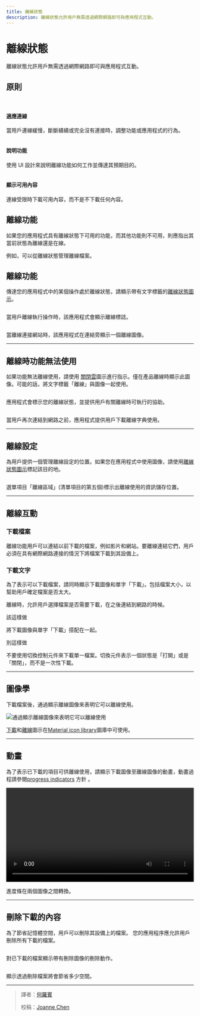 ```yaml
---
title: 離線狀態
description: 離線狀態允許用戶無需透過網際網路即可與應用程式互動。
---
```

<!-- markdownlint-disable MD024 -->
<!-- markdownlint-disable MD025 -->
<!-- markdownlint-disable MD033 -->

# 離線狀態

離線狀態允許用戶無需透過網際網路即可與應用程式互動。

## 原則

<br>

<div class="img-grid">
    <div class="grid-item-triple">
        <img src="https://lh3.googleusercontent.com/yMg3e4MD-1OxmOu22jmaKzqmYkIcQFXsLzxqVaGdJ8NUSKDbgSNkFay58P2g3Dk3TsQOcv-TaXpdzqaUtNpVzODYaLOf5_xyeLtd=w1064-v0" alt="">
        <h4>適應連線</h4>
        <p>當用戶連線緩慢，斷斷續續或完全沒有連接時，調整功能或應用程式的行為。</p>
    </div>
    <div class="grid-item-triple">
        <img src="https://lh3.googleusercontent.com/jeMUCdapDlY0qj2xepJM1IpP1A2YiVLr6a52nbThuRXNlIapJE2Fj9USASW2jAHOD2w7PExqBeeCmrzWJ8I84XUfLsgD6y3_IiK5=w1064-v0" alt="">
        <h4>說明功能</h4>
        <p>使用 UI 設計來說明離線功能如何工作並傳達其預期目的。</p>
    </div>
    <div class="grid-item-triple">
        <img src="https://lh3.googleusercontent.com/ON4kUhpUeLdPPKc1Yl20NeVr15LzB-dtxd3aCJv3Wj5R6J9Xoh2JSZhVuZ7RfXWcJASRPfpMf53yHb-peehbSwZroM56js5Fhp59Mq8=w1064-v0" alt="">
        <h4>顯示可用內容</h4>
        <p>連線受限時下載可用內容，而不是不下載任何內容。</p>
    </div>
</div>

## 離線功能

如果您的應用程式具有離線狀態下可用的功能，而其他功能則不可用，則應指出其當前狀態為離線還是在線。

例如，可以從離線狀態管理離線檔案。

## 離線功能

傳達您的應用程式中的某個操作處於離線狀態，請顯示帶有文字標籤的[離線狀態圖示](https://material.io/resources/icons/?icon=offline_pin&style=baseline)。

<div class="img-grid">
    <div class="grid-item">
        <img src="https://lh3.googleusercontent.com/x0QL2JLcNldjCOfk3jnggdF7Q6d0IotcfMTgpDfp8-uUd_B12_Bt02H3akc2LLWep8quZEHi18No6YeTnPOqyXsg-9QR3dN5o_96=w1064-v0" alt="">
        <p>當用戶離線執行操作時，該應用程式會顯示離線標誌。</p>
    </div>
    <div class="grid-item">
        <img src="https://lh3.googleusercontent.com/9_wrun_cwy-Nr7TZ5wd-mRWeJxTDzaGDmcjWgcW--TaNDirqQrWZ-pieiYVM1ahHpJN1LARi9LYT5M-0afdbf824uN8f8u6dBTt0-NU=w1064-v0" alt="">
        <p>當離線連接網站時，該應用程式在連結旁顯示一個離線圖像。</p>
    </div>
</div>

---

## 離線時功能無法使用

如果功能無法離線使用，請使用 [關閉雲](https://material.io/resources/icons/?icon=cloud_off&style=baseline)圖示進行指示。僅在產品離線時顯示此圖像。可能的話，將文字標籤「離線」與圖像一起使用。

<div class="img-grid">
    <div class="grid-item">
        <img src="https://lh3.googleusercontent.com/yurQtsHY5w2qSSBhBf6M2q7YmIvv9cZybaRRBngKxNxw-eXdlzUBeqnFKe0eTRP_o1ru5DNemJX_UDTKHy-AEtPXwEfKLXkPryMcHg=w1064-v0" alt="">
        <p>應用程式會標示您的離線狀態，並提供用戶有關離線時可執行的協助。</p>
    </div>
    <div class="grid-item">
        <img src="https://lh3.googleusercontent.com/GSi-1ohR6WEaYV5KOzM9tkPXB6CH9Gb59Uh4gjATshMKk0E7fbYLkXtuqA4h3Y5-sqhhD_4_GynhAlAi5lBanYAxK2vUU6FUzmz7jmY=w1064-v0" alt="">
        <p>當用戶再次連結到網路之前，應用程式提供用戶下載離線字典使用。</p>
    </div>
</div>

---

## 離線設定

為用戶提供一個管理離線設定的位置。如果您在應用程式中使用圖像，請使用[離線狀態圖示](https://material.io/resources/icons/?icon=offline_pin&style=baseline)標記該目的地。

<div class="img-grid">
    <div class="grid-item">
        <img src="https://lh3.googleusercontent.com/1HNiaZD743RtGmv6BhmG_JiznRRvLaWeDhWAm5KGkIhGjiqoBpsg8FQDtLgxQ2P7YFYZEsymCalVkMfIe8BxGiAyFUK_kIwe0Oi4Zw=w1064-v0" alt="">
        <p>選單項目「離線區域」(清單項目的第五個)標示出離線使用的資訊儲存位置。</p>
    </div>
    <div class="grid-item">
    </div>
</div>

---

## 離線互動

### 下載檔案

離線功能用戶可以連結以前下載的檔案，例如影片和網站。要離線連結它們，用戶必須在具有網際網路連接的情況下將檔案下載到其設備上。

### 下載文字

為了表示可以下載檔案，請同時顯示下載圖像和單字「下載」。包括檔案大小，以幫助用戶確定檔案是否太大。

離線時，允許用戶選擇檔案是否需要下載，在之後連結到網路的時候。

<div class="img-grid">
    <div class="grid-item">
        <img src="https://lh3.googleusercontent.com/j85j0mv8jZWxDayUa3d38w6TxR6av91TWZWLgug6wTEgqhaLzyX-0nntvMuKhCjdE22nZ9aHgy0iYxrOuUy1rbRxD5tmBrdl60hwqg=w1064-v0" alt="">
        <div class="item-divide divide-gn"></div>
        <div class="item-title title-gn">該這樣做</div>
        <p>將下載圖像與單字「下載」搭配在一起。</p>
    </div>
    <div class="grid-item">
         <img src="https://lh3.googleusercontent.com/VlQItO5wEl-4vLhduIhqn63EinG2aqE46EXV1ddFcyuz6vQmOKiybxiVksPe29hyu3ANMHLmsWQ0AmJxFfSu_d875-b_iKK5JKW7Kw=w1064-v0" alt="">
        <div class="item-divide divide-rd"></div>
        <div class="item-title title-rd">別這樣做</div>
        <p>不要使用切換控制元件來下載單一檔案。切換元件表示一個狀態是「打開」或是「關閉」，而不是一次性下載。</p>
    </div>
</div>

---

## 圖像學

下載檔案後，通過顯示離線圖像來表明它可以離線使用。

![通過顯示離線圖像來表明它可以離線使用](https://lh3.googleusercontent.com/vmICY-NGH6Nqn1Vz93xMxF2H7xQo4kFFSxQ9uTNwFQkTS6Nfs417ywHK4-AlEeC70Q_Q0SF4dJgmy43JkoiJdXlYoA7xxkM33OL2=w1064-v0)

[下載](https://material.io/icons/#ic_file_download)和[離線](https://material.io/icons/#ic_offline_pin)圖示在[Material icon library](https://material.io/icons/)圖庫中可使用。

---

## 動畫

為了表示已下載的項目可供離線使用，請顯示下載圖像至離線圖像的動畫，動畫過程請參閱[progress indicators](https://material.io/components/progress-indicators) 方針 。

<div class="img-grid">
    <div class="grid-item">
        <video src="https://kstatic.googleusercontent.com/files/a1c79ae980355ade75695cf9e6b2cae7bea9597aa9be18dd5964a2bb967c79adffa7e5bbbc85f442085afaa2b6385599595c242fc43280cf4cfa04ccdd18be73" width="100%" controls=""></video>
        <p>進度條在兩個圖像之間轉換。</p>
    </div>
    <div class="grid-item">
    </div>
</div>

---

## 刪除下載的內容
  
為了節省記憶體空間，用戶可以刪除其設備上的檔案。 您的應用程序應允許用戶刪除所有下載的檔案。

<div class="img-grid">
    <div class="grid-item">
        <img src="https://lh3.googleusercontent.com/_whBu5rHiymn9KWtc5iMCUYYPEawRUN3ejkklboK-omJuk_GoMCZnrPH0ZBfE1V6vbOyIkER2TtsDS0bGSxr6s7DEeuqMf9cx2aoDA=w1064-v0" alt="">
        <p>對已下載的檔案顯示帶有刪除圖像的刪除動作。</p>
    </div>
    <div class="grid-item">
        <img src="https://lh3.googleusercontent.com/t66oxPdb_vJFSN1JTH-BvGslboUlUu7RAfJxM8Iq5oiNxfliXkP8ODdv7EWugbYVvotMRUbUUhQTjbWkqYaka2Sv2cY9qEkKsigeXP0=w1064-v0" alt="">
        <p>顯示透過刪除檔案將會節省多少空間。</p>
    </div>
</div>

---

> 譯者：[何羅賓](https://www.linkedin.com/in/chen-wei-he-910806b7/)
>
> 校稿：[Joanne Chen](https://www.facebook.com/profile.php?id=100000314569800)
